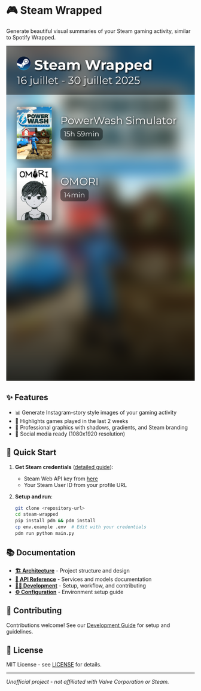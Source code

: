 # 🎮 Steam Wrapped

Generate beautiful visual summaries of your Steam gaming activity, similar to Spotify Wrapped.

![Steam Wrapped Example](steam_story.png)

## ✨ Features

- 📊 Generate Instagram-story style images of your gaming activity
- 🎯 Highlights games played in the last 2 weeks
- 🎨 Professional graphics with shadows, gradients, and Steam branding
- 📱 Social media ready (1080x1920 resolution)

## 🚀 Quick Start

1. **Get Steam credentials** ([detailed guide](docs/ENV_SETUP.md)):
   - Steam Web API key from [here](https://steamcommunity.com/dev/apikey)
   - Your Steam User ID from your profile URL

2. **Setup and run**:
   ```bash
   git clone <repository-url>
   cd steam-wrapped
   pip install pdm && pdm install
   cp env.example .env  # Edit with your credentials
   pdm run python main.py
   ```

## 📚 Documentation

- **[🏗️ Architecture](docs/ARCHITECTURE.md)** - Project structure and design
- **[🔧 API Reference](docs/API.md)** - Services and models documentation
- **[👩‍💻 Development](docs/DEVELOPMENT.md)** - Setup, workflow, and contributing
- **[⚙️ Configuration](docs/ENV_SETUP.md)** - Environment setup guide

## 🤝 Contributing

Contributions welcome! See our [Development Guide](docs/DEVELOPMENT.md) for setup and guidelines.

## 📜 License

MIT License - see [LICENSE](LICENSE) for details.

---

*Unofficial project - not affiliated with Valve Corporation or Steam.*